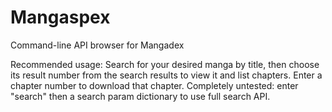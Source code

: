 # Mangaspex
Command-line API browser for Mangadex

Recommended usage:  Search for your desired manga by title, then choose its result number from the search results to view it and list chapters.  Enter a chapter number to download that chapter.
Completely untested: enter "search" then a search param dictionary to use full search API.
